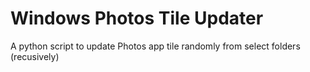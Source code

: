 # Windows Photos Tile Updater

A python script to update Photos app tile randomly from select folders (recusively)
